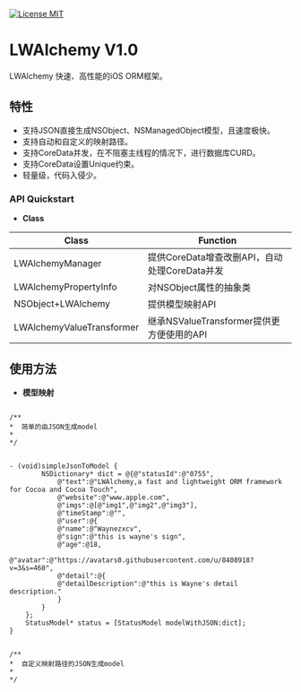 
[![License MIT](https://img.shields.io/badge/license-MIT-green.svg?style=flat)](https://github.com/waynezxcv/LWAlchemy/blob/master/LICENSE)&nbsp;



# LWAlchemy V1.0
LWAlchemy 快速、高性能的iOS ORM框架。<br>


## 特性
* 支持JSON直接生成NSObject、NSManagedObject模型，且速度极快。
* 支持自动和自定义的映射路径。
* 支持CoreData并发，在不阻塞主线程的情况下，进行数据库CURD。
* 支持CoreData设置Unique约束。
* 轻量级，代码入侵少。


### API Quickstart
* **Class**

|Class | Function|
|--------|---------|
|LWAlchemyManager|提供CoreData增查改删API，自动处理CoreData并发|
|LWAlchemyPropertyInfo|对NSObject属性的抽象类|
|NSObject+LWAlchemy|提供模型映射API|
|LWAlchemyValueTransformer|继承NSValueTransformer提供更方便使用的API|


## 使用方法

* **模型映射**

```objc

/**
*  简单的由JSON生成model
*
*/


- (void)simpleJsonToModel {
        NSDictionary* dict = @{@"statusId":@"0755",
            @"text":@"LWAlchemy,a fast and lightweight ORM framework for Cocoa and Cocoa Touch",
            @"website":@"www.apple.com",
            @"imgs":@[@"img1",@"img2",@"img3"],
            @"timeStamp":@"",
            @"user":@{
            @"name":@"Waynezxcv",
            @"sign":@"this is wayne's sign",
            @"age":@18,
            @"avatar":@"https://avatars0.githubusercontent.com/u/8408918?v=3&s=460",
            @"detail":@{
            @"detailDescription":@"this is Wayne's detail description."
            }
        }
    };
    StatusModel* status = [StatusModel modelWithJSON:dict];
}


/**
*  自定义映射路径的JSON生成model
*
*/


```

